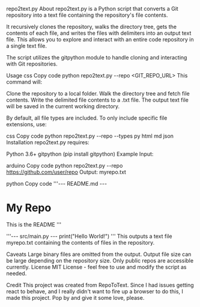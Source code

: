 repo2text.py
About
repo2text.py is a Python script that converts a Git repository into a text file containing the repository's file contents.

It recursively clones the repository, walks the directory tree, gets the contents of each file, and writes the files with delimiters into an output text file. This allows you to explore and interact with an entire code repository in a single text file.

The script utilizes the gitpython module to handle cloning and interacting with Git repositories.

Usage
css
Copy code
python repo2text.py --repo <GIT_REPO_URL>
This command will:

Clone the repository to a local folder.
Walk the directory tree and fetch file contents.
Write the delimited file contents to a .txt file.
The output text file will be saved in the current working directory.

By default, all file types are included. To only include specific file extensions, use:

css
Copy code
python repo2text.py --repo <URL> --types py html md json
Installation
repo2text.py requires:

Python 3.6+
gitpython (pip install gitpython)
Example
Input:

arduino
Copy code
python repo2text.py --repo https://github.com/user/repo
Output: myrepo.txt

python
Copy code
'''--- README.md ---
# My Repo
This is the README
'''

'''--- src/main.py ---
print("Hello World!")
'''
This outputs a text file myrepo.txt containing the contents of files in the repository.

Caveats
Large binary files are omitted from the output.
Output file size can be large depending on the repository size.
Only public repos are accessible currently.
License
MIT License - feel free to use and modify the script as needed.

Credit
This project was created from RepoToText. Since I had issues getting react to behave, and I really didn't want to fire up a browser to do this, I made this project. Pop by and give it some love, please.


